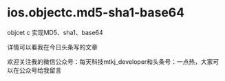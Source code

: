 # ios.objectc.md5-sha1-base64
objcet c 实现MD5、sha1、base64


详情可以看我在今日头条写的文章


欢迎关注我的微信公众号：每天科技mtkj_developer和头条号：一点热，大家可以在公众号给我留言
